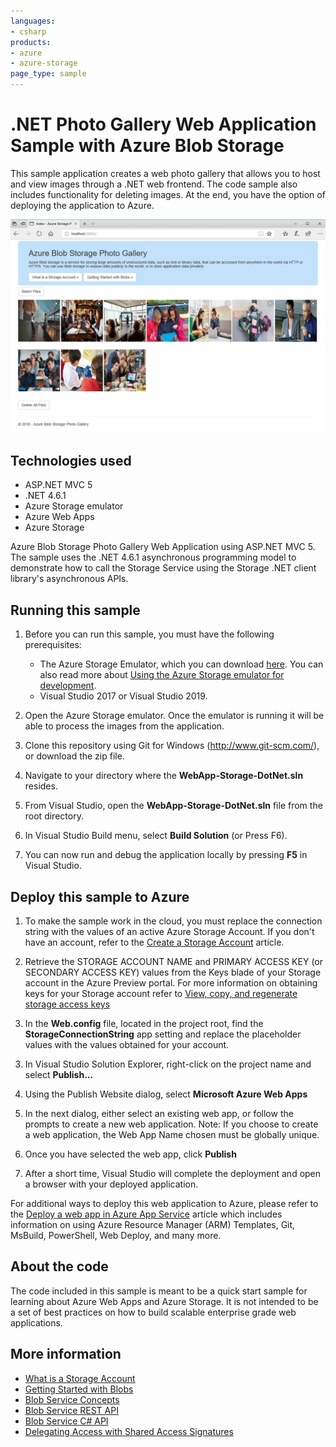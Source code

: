 ```yaml
---
languages:
- csharp
products:
- azure
- azure-storage
page_type: sample
---
```


# .NET Photo Gallery Web Application Sample with Azure Blob Storage

This sample application creates a web photo gallery that allows you to host and view images through a .NET web frontend. The code sample also includes functionality for deleting images. At the end, you have the option of deploying the application to Azure.

![Azure Blob Storage Photo Gallery Web Application Sample .NET](./images/photo-gallery.png)

## Technologies used
- ASP.NET MVC 5
- .NET 4.6.1
- Azure Storage emulator
- Azure Web Apps
- Azure Storage

Azure Blob Storage Photo Gallery Web Application using ASP.NET MVC 5. The sample uses the .NET 4.6.1 asynchronous programming model to demonstrate how to call the Storage Service using the Storage .NET client library's asynchronous APIs.

## Running this sample
1. Before you can run this sample, you must have the following prerequisites:
	- The Azure Storage Emulator, which you can download [here](https://go.microsoft.com/fwlink/?linkid=717179&clcid=0x409). You can also read more about [Using the Azure Storage emulator for development](https://docs.microsoft.com/en-us/azure/storage/common/storage-use-emulator).
	- Visual Studio 2017 or Visual Studio 2019.

2. Open the Azure Storage emulator. Once the emulator is running it will be able to process the images from the application.

3. Clone this repository using Git for Windows (http://www.git-scm.com/), or download the zip file.

4. Navigate to your directory where the **WebApp-Storage-DotNet.sln** resides.

5. From Visual Studio, open the **WebApp-Storage-DotNet.sln** file from the root directory.

6. In Visual Studio Build menu, select **Build Solution** (or Press F6).

7. You can now run and debug the application locally by pressing **F5** in Visual Studio.

## Deploy this sample to Azure

1. To make the sample work in the cloud, you must replace the connection string with the values of an active Azure Storage Account. If you don't have an account, refer to the [Create a Storage Account](https://azure.microsoft.com/en-us/documentation/articles/storage-create-storage-account/) article.

2. Retrieve the STORAGE ACCOUNT NAME and PRIMARY ACCESS KEY (or SECONDARY ACCESS KEY) values from the Keys blade of your Storage account in the Azure Preview portal. For more information on obtaining keys for your Storage account refer to [View, copy, and regenerate storage access keys](https://azure.microsoft.com/en-us/documentation/articles/storage-create-storage-account/#view-copy-and-regenerate-storage-access-keys)

2. In the **Web.config** file, located in the project root, find the **StorageConnectionString** app setting and replace the placeholder values with the values obtained for your account.

  <add key="StorageConnectionString" value="DefaultEndpointsProtocol=https;AccountName=[Enter Your Storage AccountName];AccountKey=[Enter Your Storage AccountKey]" />

3. In Visual Studio Solution Explorer, right-click on the project name and select **Publish...**

4. Using the Publish Website dialog, select **Microsoft Azure Web Apps**

5. In the next dialog, either select an existing web app, or follow the prompts to create a new web application. Note: If you choose to create a web application, the Web App Name chosen must be globally unique.

6. Once you have selected the web app, click **Publish**

7. After a short time, Visual Studio will complete the deployment and open a browser with your deployed application.

For additional ways to deploy this web application to Azure, please refer to the [Deploy a web app in Azure App Service](https://azure.microsoft.com/en-us/documentation/articles/web-sites-deploy/) article which includes information on using Azure Resource Manager (ARM) Templates, Git, MsBuild, PowerShell, Web Deploy, and many more.

## About the code
The code included in this sample is meant to be a quick start sample for learning about Azure Web Apps and Azure Storage. It is not intended to be a set of best practices on how to build scalable enterprise grade web applications.

## More information
- [What is a Storage Account](http://azure.microsoft.com/en-us/documentation/articles/storage-whatis-account/)
- [Getting Started with Blobs](http://azure.microsoft.com/en-us/documentation/articles/storage-dotnet-how-to-use-blobs/)
- [Blob Service Concepts](http://msdn.microsoft.com/en-us/library/dd179376.aspx)
- [Blob Service REST API](http://msdn.microsoft.com/en-us/library/dd135733.aspx)
- [Blob Service C# API](http://go.microsoft.com/fwlink/?LinkID=398944)
- [Delegating Access with Shared Access Signatures](http://azure.microsoft.com/en-us/documentation/articles/storage-dotnet-shared-access-signature-part-1/)
